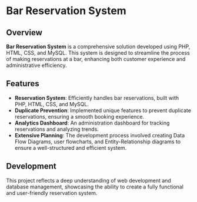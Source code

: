 # Bar Reservation System

## Overview
**Bar Reservation System** is a comprehensive solution developed using PHP, HTML, CSS, and MySQL. This system is designed to streamline the process of making reservations at a bar, enhancing both customer experience and administrative efficiency.

## Features
- **Reservation System**: Efficiently handles bar reservations, built with PHP, HTML, CSS, and MySQL.
- **Duplicate Prevention**: Implemented unique features to prevent duplicate reservations, ensuring a smooth booking experience.
- **Analytics Dashboard**: An administration dashboard for tracking reservations and analyzing trends.
- **Extensive Planning**: The development process involved creating Data Flow Diagrams, user flowcharts, and Entity-Relationship diagrams to ensure a well-structured and efficient system.

## Development
This project reflects a deep understanding of web development and database management, showcasing the ability to create a fully functional and user-friendly reservation system.
